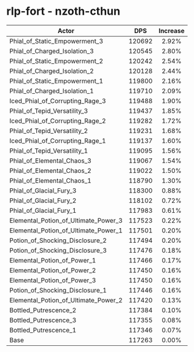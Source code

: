 # rlp-fort - nzoth-cthun
| Actor | DPS | Increase |
|---|:---:|:---:|
|Phial_of_Static_Empowerment_3|120692|2.92%|
|Phial_of_Charged_Isolation_3|120545|2.80%|
|Phial_of_Static_Empowerment_2|120242|2.54%|
|Phial_of_Charged_Isolation_2|120128|2.44%|
|Phial_of_Static_Empowerment_1|119800|2.16%|
|Phial_of_Charged_Isolation_1|119710|2.09%|
|Iced_Phial_of_Corrupting_Rage_3|119488|1.90%|
|Phial_of_Tepid_Versatility_3|119437|1.85%|
|Iced_Phial_of_Corrupting_Rage_2|119282|1.72%|
|Phial_of_Tepid_Versatility_2|119231|1.68%|
|Iced_Phial_of_Corrupting_Rage_1|119137|1.60%|
|Phial_of_Tepid_Versatility_1|119095|1.56%|
|Phial_of_Elemental_Chaos_3|119067|1.54%|
|Phial_of_Elemental_Chaos_2|119022|1.50%|
|Phial_of_Elemental_Chaos_1|118790|1.30%|
|Phial_of_Glacial_Fury_3|118300|0.88%|
|Phial_of_Glacial_Fury_2|118102|0.72%|
|Phial_of_Glacial_Fury_1|117983|0.61%|
|Elemental_Potion_of_Ultimate_Power_3|117523|0.22%|
|Elemental_Potion_of_Ultimate_Power_1|117501|0.20%|
|Potion_of_Shocking_Disclosure_2|117494|0.20%|
|Potion_of_Shocking_Disclosure_3|117476|0.18%|
|Elemental_Potion_of_Power_1|117466|0.17%|
|Elemental_Potion_of_Power_2|117450|0.16%|
|Elemental_Potion_of_Power_3|117450|0.16%|
|Potion_of_Shocking_Disclosure_1|117446|0.16%|
|Elemental_Potion_of_Ultimate_Power_2|117420|0.13%|
|Bottled_Putrescence_2|117384|0.10%|
|Bottled_Putrescence_3|117355|0.08%|
|Bottled_Putrescence_1|117346|0.07%|
|Base|117263|0.00%|
